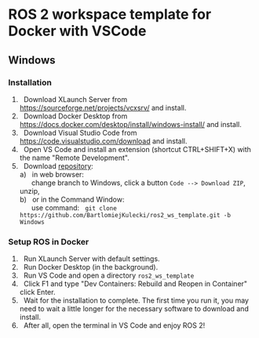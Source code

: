 # ROS 2 workspace template for Docker with VSCode

## Windows

### Installation

1. &nbsp; Download XLaunch Server from https://sourceforge.net/projects/vcxsrv/ and install.
2. &nbsp; Download Docker Desktop from https://docs.docker.com/desktop/install/windows-install/ and install.
3. &nbsp; Download Visual Studio Code from https://code.visualstudio.com/download and install.
4. &nbsp; Open VS Code and install an extension (shortcut CTRL+SHIFT+X) with the name "Remote Development".
5. &nbsp; Download [repository](https://github.com/BartlomiejKulecki/ros2_ws_template/tree/Windows):\
  a) &nbsp; in web browser:\
     &nbsp; &nbsp; &nbsp; change branch to Windows, click a button `Code --> Download ZIP`, unzip,\
  b) &nbsp; or in the Command Window:\
     &nbsp; &nbsp; &nbsp; use command: &nbsp; `git clone https://github.com/BartlomiejKulecki/ros2_ws_template.git -b Windows`


### Setup ROS in Docker

1. &nbsp; Run XLaunch Server with default settings.
2. &nbsp; Run Docker Desktop (in the background).
3. &nbsp; Run VS Code and open a directory `ros2_ws_template`
4. &nbsp; Click F1 and type "Dev Containers: Rebuild and Reopen in Container" click Enter.
5. &nbsp; Wait for the installation to complete. The first time you run it, you may need to wait a little longer for the necessary software to download and install.
6. &nbsp; After all, open the terminal in VS Code and enjoy ROS 2!

